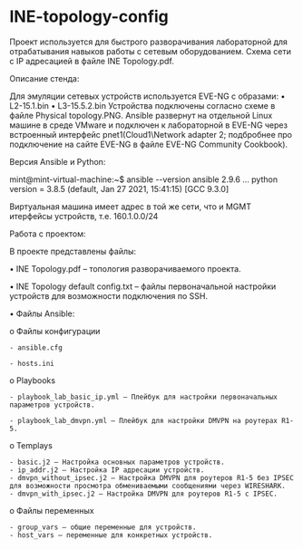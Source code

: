 # INE-topology-config
Проект используется для быстрого разворачивания лабораторной для отрабатывания навыков работы с сетевым оборудованием. 
Схема сети с IP адресацией в файле INE Topology.pdf.

Описание стенда:

Для эмуляции сетевых устройств используется EVE-NG с образами:
•	L2-15.1.bin 
•	L3-15.5.2.bin
Устройства подключены согласно схеме в файле Physical topology.PNG. 
Ansible развернут на отдельной Linux машине в среде VMware и подключен к лабораторной в EVE-NG через встроенный интерфейс pnet1(Cloud1\Network adapter 2; подбробнее про подключение на сайте EVE-NG в файле EVE-NG Community Cookbook). 

Версия Ansible и Python:

mint@mint-virtual-machine:~$  ansible --version
ansible 2.9.6
…
  python version = 3.8.5 (default, Jan 27 2021, 15:41:15) [GCC 9.3.0]

Виртуальная машина имеет адрес в той же сети, что и MGMT итерфейсы устройств, т.е. 160.1.0.0/24

Работа с проектом:

В проекте представлены файлы:

•	INE Topology.pdf – топология разворачиваемого проекта.

•	INE Topology default config.txt – файлы первоначальной настройки устройств для возможности подключения по SSH. 

•	Файлы Ansible:

  o	Файлы конфигурации
  
    - ansible.cfg
    
    - hosts.ini
    
  o	Playbooks
  
    - playbook_lab_basic_ip.yml – Плейбук для настройки первоначальных параметров устройств.
    
    - playbook_lab_dmvpn.yml – Плейбук для настройки DMVPN на роутерах R1-5.
    
  o	Templays
  
    - basic.j2 – Настройка основных параметров устройств.
    - ip_addr.j2 – Настройка IP адресации устройств.
    - dmvpn_without_ipsec.j2 – Настройка DMVPN для роутеров R1-5 без IPSEC для возможности просмотра обмениваемыми сообщениями через WIRESHARK. 
    - dmvpn_with_ipsec.j2 – Настройка DMVPN для роутеров R1-5 с IPSEC.
    
  o	Файлы переменных
  
    - group_vars – общие переменные для устройств.
    - host_vars – переменные для конкретных устройств.
